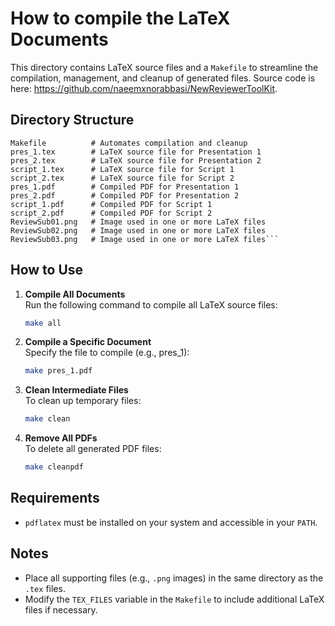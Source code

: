 # How to compile the LaTeX Documents

This directory contains LaTeX source files and a `Makefile` to streamline the compilation, management, and cleanup of generated files. Source code is here: https://github.com/naeemxnorabbasi/NewReviewerToolKit.

## Directory Structure

```plaintext
Makefile          # Automates compilation and cleanup
pres_1.tex        # LaTeX source file for Presentation 1
pres_2.tex        # LaTeX source file for Presentation 2
script_1.tex      # LaTeX source file for Script 1
script_2.tex      # LaTeX source file for Script 2
pres_1.pdf        # Compiled PDF for Presentation 1
pres_2.pdf        # Compiled PDF for Presentation 2
script_1.pdf      # Compiled PDF for Script 1
script_2.pdf      # Compiled PDF for Script 2
ReviewSub01.png   # Image used in one or more LaTeX files
ReviewSub02.png   # Image used in one or more LaTeX files
ReviewSub03.png   # Image used in one or more LaTeX files```
```
## How to Use
1. **Compile All Documents**  
   Run the following command to compile all LaTeX source files:

   ```bash
   make all
   ```

2. **Compile a Specific Document**  
   Specify the file to compile (e.g., pres_1):

   ```bash
   make pres_1.pdf
   ```

3. **Clean Intermediate Files**  
   To clean up temporary files:

   ```bash
   make clean
   ```

4. **Remove All PDFs**  
   To delete all generated PDF files:

   ```bash
   make cleanpdf
   ```

## Requirements

- `pdflatex` must be installed on your system and accessible in your `PATH`.


## Notes

- Place all supporting files (e.g., `.png` images) in the same directory as the `.tex` files.
- Modify the `TEX_FILES` variable in the `Makefile` to include additional LaTeX files if necessary.
